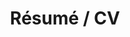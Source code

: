 ---
title: "Résumé / CV"
layout: none
permalink: /resume/
show_tile: true
image: /assets/images/samples/placeholder.jpg
order: 6
description: |
  <ul class="actions">
    <li><a href="{{ '/assets/docs/resume.pdf' | relative_url }}" class="button large icon solid fa-download" target="_blank">Résumé</a></li>
    <li><a href="{{ '/assets/docs/academic-cv.pdf' | relative_url }}" class="button large icon solid fa-download" target="_blank">Academic CV</a></li>
  </ul>
---